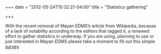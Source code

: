 +++
date = "2012-05-24T15:32:21-04:00"
title = "Statistics gathering"

+++


With the recent removal of Mayan EDMS’s article from Wikipedia, because of a lack of notability according to the editors that tagged it, a renewed effort to gather statistics in underway. If you are using, planning to use or just interested in Mayan EDMS please take a moment to fill out this simple [survey](https://docs.google.com/spreadsheet/viewform?formkey=dHVSTld2M2tkR3BfUFFfWm1PM1hQaXc6MQ).
